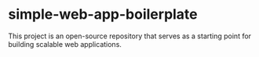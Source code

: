 # simple-web-app-boilerplate
This project is an open-source repository that serves as a starting point for building scalable web applications.
